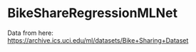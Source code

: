# BikeShareRegressionMLNet

Data from here: https://archive.ics.uci.edu/ml/datasets/Bike+Sharing+Dataset
